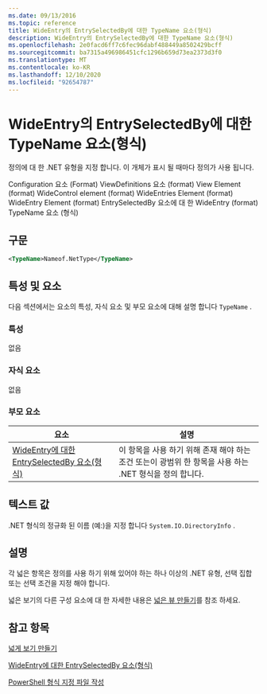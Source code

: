 ```yaml
---
ms.date: 09/13/2016
ms.topic: reference
title: WideEntry의 EntrySelectedBy에 대한 TypeName 요소(형식)
description: WideEntry의 EntrySelectedBy에 대한 TypeName 요소(형식)
ms.openlocfilehash: 2e0facd6ff7c6fec96dabf488449a8502429bcff
ms.sourcegitcommit: ba7315a496986451cfc1296b659d73ea2373d3f0
ms.translationtype: MT
ms.contentlocale: ko-KR
ms.lasthandoff: 12/10/2020
ms.locfileid: "92654787"
---
```

# <a name="typename-element-for-entryselectedby-for-wideentry-format"></a>WideEntry의 EntrySelectedBy에 대한 TypeName 요소(형식)

정의에 대 한 .NET 유형을 지정 합니다. 이 개체가 표시 될 때마다 정의가 사용 됩니다.

Configuration 요소 (Format) ViewDefinitions 요소 (format) View Element (format) WideControl element (format) WideEntries Element (format) WideEntry Element (format) EntrySelectedBy 요소에 대 한 WideEntry (format) TypeName 요소 (형식)

## <a name="syntax"></a>구문

```xml
<TypeName>Nameof.NetType</TypeName>
```

## <a name="attributes-and-elements"></a>특성 및 요소

다음 섹션에서는 요소의 특성, 자식 요소 및 부모 요소에 대해 설명 합니다 `TypeName` .

### <a name="attributes"></a>특성

없음

### <a name="child-elements"></a>자식 요소

없음

### <a name="parent-elements"></a>부모 요소

|요소|설명|
|-------------|-----------------|
|[WideEntry에 대한 EntrySelectedBy 요소(형식)](./entryselectedby-element-for-wideentry-format.md)|이 항목을 사용 하기 위해 존재 해야 하는 조건 또는이 광범위 한 항목을 사용 하는 .NET 형식을 정의 합니다.|

## <a name="text-value"></a>텍스트 값

.NET 형식의 정규화 된 이름 (예:)을 지정 합니다 `System.IO.DirectoryInfo` .

## <a name="remarks"></a>설명

각 넓은 항목은 정의를 사용 하기 위해 있어야 하는 하나 이상의 .NET 유형, 선택 집합 또는 선택 조건을 지정 해야 합니다.

넓은 보기의 다른 구성 요소에 대 한 자세한 내용은 [넓은 뷰 만들기](./creating-a-wide-view.md)를 참조 하세요.

## <a name="see-also"></a>참고 항목

[넓게 보기 만들기](./creating-a-wide-view.md)

[WideEntry에 대한 EntrySelectedBy 요소(형식)](./entryselectedby-element-for-wideentry-format.md)

[PowerShell 형식 지정 파일 작성](./writing-a-powershell-formatting-file.md)
